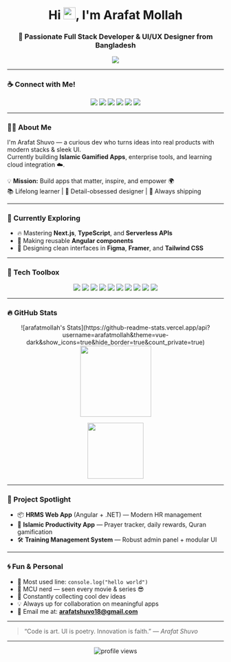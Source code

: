 <h1 align="center">Hi <img src="https://media.giphy.com/media/hvRJCLFzcasrR4ia7z/giphy.gif" width="28">, I'm Arafat Mollah</h1>
<h3 align="center">🚀 Passionate Full Stack Developer & UI/UX Designer from Bangladesh</h3>

<p align="center">
 <img src="https://readme-typing-svg.herokuapp.com/?lines=Code.+Design.+Repeat+💻;Bringing+ideas+to+life+🌟;Let%27s+build+awesome+products+🚀&center=true&width=500&height=45&color=00FFFF&vCenter=true&pause=1000&size=22" />

</p>

---

### ☕ Connect with Me!

<p align="center">
  <a href="https://facebook.com/shuvo.arafat.37"><img src="https://img.shields.io/badge/Facebook-1877F2?style=for-the-badge&logo=facebook&logoColor=white"/></a>
  <a href="https://youtube.com/arafatshuvo"><img src="https://img.shields.io/badge/YouTube-FF0000?style=for-the-badge&logo=youtube&logoColor=white"/></a>
  <a href="https://linkedin.com/in/arafatmshuvo"><img src="https://img.shields.io/badge/LinkedIn-0A66C2?style=for-the-badge&logo=linkedin&logoColor=white"/></a>
  <a href="https://instagram.com/arafatshuvo"><img src="https://img.shields.io/badge/Instagram-E4405F?style=for-the-badge&logo=instagram&logoColor=white"/></a>
  <a href="https://twitter.com/arafatmshuvo"><img src="https://img.shields.io/badge/Twitter-1DA1F2?style=for-the-badge&logo=twitter&logoColor=white"/></a>
  <a href="mailto:arafatshuvo18@gmail.com"><img src="https://img.shields.io/badge/Gmail-D14836?style=for-the-badge&logo=gmail&logoColor=white"/></a>
</p>

---

### 👨‍💻 About Me

I'm Arafat Shuvo — a curious dev who turns ideas into real products with modern stacks & sleek UI.  
Currently building **Islamic Gamified Apps**, enterprise tools, and learning cloud integration ☁️.

💡 **Mission:** Build apps that matter, inspire, and empower 🌍  
📚 Lifelong learner | 🎨 Detail-obsessed designer | 🧠 Always shipping

---

### 🧠 Currently Exploring

- 🔥 Mastering **Next.js**, **TypeScript**, and **Serverless APIs**
- 🧩 Making reusable **Angular components**
- 🎨 Designing clean interfaces in **Figma**, **Framer**, and **Tailwind CSS**

---

### 🧩 Tech Toolbox

<p align="center">
  <img src="https://img.shields.io/badge/-JavaScript-black?style=for-the-badge&logo=javascript" />
  <img src="https://img.shields.io/badge/-TypeScript-007ACC?style=for-the-badge&logo=typescript&logoColor=white" />
  <img src="https://img.shields.io/badge/-React-20232A?style=for-the-badge&logo=react&logoColor=61DAFB" />
  <img src="https://img.shields.io/badge/-Next.js-000000?style=for-the-badge&logo=nextdotjs" />
  <img src="https://img.shields.io/badge/-Node.js-339933?style=for-the-badge&logo=nodedotjs&logoColor=white" />
  <img src="https://img.shields.io/badge/-Express-000?style=for-the-badge&logo=express&logoColor=white" />
  <img src="https://img.shields.io/badge/-MongoDB-47A248?style=for-the-badge&logo=mongodb&logoColor=white" />
  <img src="https://img.shields.io/badge/-Tailwind-38B2AC?style=for-the-badge&logo=tailwind-css&logoColor=white" />
  <img src="https://img.shields.io/badge/-GraphQL-E10098?style=for-the-badge&logo=graphql&logoColor=white" />
  <img src="https://img.shields.io/badge/-Git-F05032?style=for-the-badge&logo=git&logoColor=white" />
</p>

---

### 🔥 GitHub Stats

<p align="center">
  ![arafatmollah's Stats](https://github-readme-stats.vercel.app/api?username=arafatmollah&theme=vue-dark&show_icons=true&hide_border=true&count_private=true)
  <img src="https://github-readme-streak-stats.herokuapp.com?user=arafat-shuvo&theme=tokyonight&hide_border=true" height="165"/>
</p>

<p align="center">
  <img src="https://github-readme-stats.vercel.app/api/top-langs/?username=arafat-shuvo&layout=compact&theme=tokyonight&hide_border=true" height="130"/>
</p>

---

### 🧪 Project Spotlight

- 📦 **HRMS Web App** (Angular + .NET) — Modern HR management  
- 🕌 **Islamic Productivity App** — Prayer tracker, daily rewards, Quran gamification  
- 🛠️ **Training Management System** — Robust admin panel + modular UI

---

### 🌀 Fun & Personal

- 💬 Most used line: `console.log("hello world")`  
- 🎥 MCU nerd — seen every movie & series 😎  
- 🧠 Constantly collecting cool dev ideas  
- 💡 Always up for collaboration on meaningful apps  
- 📨 Email me at: **arafatshuvo18@gmail.com**

---

> “Code is art. UI is poetry. Innovation is faith.” — *Arafat Shuvo*

---

<p align="center">
  <img src="https://komarev.com/ghpvc/?username=arafat-shuvo&style=flat-square&color=00FFFF" alt="profile views"/>
</p>

